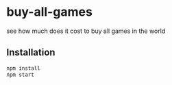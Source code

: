 # buy-all-games
see how much does it cost to buy all games in the world

## Installation
```bash
npm install
npm start
```